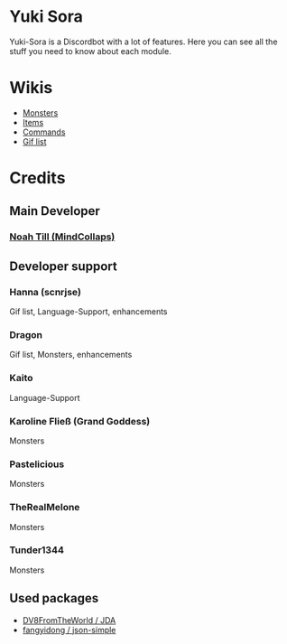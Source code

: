 # Yuki Sora
Yuki-Sora is a Discordbot with a lot of features. Here you can see all the stuff you need to know about each module.

# Wikis
* [Monsters](https://github.com/NeoMC2/Yuki-Sora/wiki/Monsters)
* [Items](https://github.com/NeoMC2/Yuki-Sora/wiki/Item)
* [Commands](https://github.com/NeoMC2/Yuki-Sora/wiki/Commands)
* [Gif list](https://github.com/NeoMC2/Yuki-Sora/wiki/Gifs)

# Credits
## Main Developer
### [Noah Till (MindCollaps)](https://github.com/NeoMC2)

## Developer support
### Hanna (scnrjse)
Gif list, Language-Support, enhancements

### Dragon
Gif list, Monsters, enhancements

### Kaito 
Language-Support

### Karoline Fließ (Grand Goddess)
Monsters
### Pastelicious 
Monsters
### TheRealMelone 
Monsters
### Tunder1344 
Monsters

## Used packages
* [DV8FromTheWorld / JDA](https://github.com/DV8FromTheWorld/JDA)
* [fangyidong / json-simple](https://github.com/fangyidong/json-simple)
